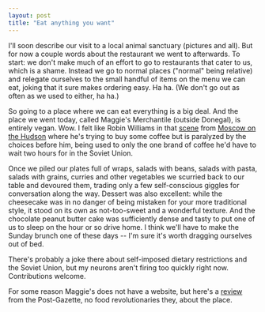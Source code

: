 ```yaml
---
layout: post
title: "Eat anything you want"
---
```




I'll soon describe our visit to a local animal sanctuary (pictures and all). But for now a couple words about the restaurant we went to afterwards. To start: we don't make much of an effort to go to restaurants that cater to us, which is a shame. Instead we go to normal places ("normal" being relative) and relegate ourselves to the small handful of items on the menu we can eat, joking that it sure makes ordering easy. Ha ha. (We don't go out as often as we used to either, ha ha.)

<p>So going to a place where we can eat everything is a big deal. And the place we went today, called Maggie's Merchantile (outside Donegal), is entirely vegan. Wow. I felt like Robin Williams in that <a href="http://www.fed.org/onlinemag/feb03/viewpoint.htm">scene</a> from <a href="http://us.imdb.com/Title?0087747">Moscow on the Hudson</a> where he's trying to buy some coffee but is paralyzed by the choices before him, being used to only the one brand of coffee he'd have to wait two hours for in the Soviet Union.</p>

<p>Once we piled our plates full of wraps, salads with beans, salads with pasta, salads with grains, curries and other vegetables we scurried back to our table and devoured them, trading only a few self-conscious giggles for conversation along the way. Dessert was also excellent: while the cheesecake was in no danger of being mistaken for your more traditional style, it stood on its own as not-too-sweet and a wonderful texture. And the chocolate peanut butter cake was sufficiently dense and tasty to put one of us to sleep on the hour or so drive home. I think we'll have to make the Sunday brunch one of these days -- I'm sure it's worth dragging ourselves out of bed.</p>

<p>There's probably a joke there about self-imposed dietary restrictions and the Soviet Union, but my neurons aren't firing too quickly right now. Contributions welcome.</p>

<p>For some reason Maggie's does not have a website, but here's a <a href="http://www.post-gazette.com/food/20010927vegside0928fnp3.asp">review</a> from the Post-Gazette, no food revolutionaries they, about the place.</p>


